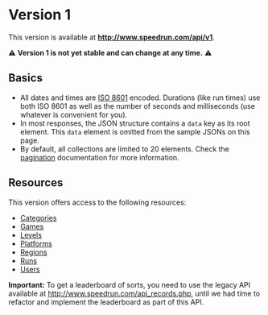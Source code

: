 # Version 1

This version is available at **http://www.speedrun.com/api/v1**.

:warning: **Version 1 is not yet stable and can change at any time.** :warning:

## Basics

* All dates and times are [ISO 8601](https://en.wikipedia.org/wiki/ISO_8601) encoded. Durations
  (like run times) use both ISO 8601 as well as the number of seconds and milliseconds (use whatever
  is convenient for you).
* In most responses, the JSON structure contains a ``data`` key as its root element. This ``data``
  element is omitted from the sample JSONs on this page.
* By default, all collections are limited to 20 elements. Check the [pagination](pagination.md)
  documentation for more information.

## Resources

This version offers access to the following resources:

* [Categories](categories.md)
* [Games](games.md)
* [Levels](levels.md)
* [Platforms](platforms.md)
* [Regions](regions.md)
* [Runs](runs.md)
* [Users](users.md)

**Important:** To get a leaderboard of sorts, you need to use the legacy API available at
http://www.speedrun.com/api_records.php, until we had time to refactor and implement the leaderboard
as part of this API.
